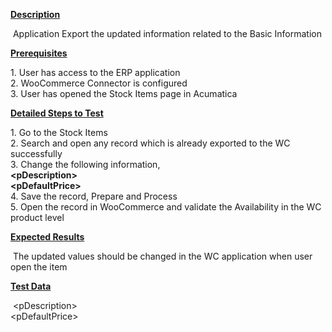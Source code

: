 
<p><strong><u>Description</u></strong></p>
<p>&nbsp;Application Export the updated information related to the Basic Information</p>
<p><strong><u>Prerequisites</u></strong></p>
<p>1. User has access to the ERP application<br /> 2. WooCommerce Connector is configured<br /> 3. User has opened the Stock Items page in Acumatica</p>
<p><strong><u>Detailed Steps to Test</u></strong></p>
<p>1. Go to the Stock Items<br />2. Search and open any record which is already exported to the WC successfully<br />3. Change the following information,<br /><strong>&lt;pDescription&gt;</strong><br /><strong>&lt;pDefaultPrice&gt;</strong><br />4. Save the record, Prepare and Process<br />5. Open the record in WooCommerce and validate the Availability in the WC product level</p>
<p><strong><u>Expected Results</u></strong></p>
<p>&nbsp;The updated values should be changed in the WC application when user open the item</p>
<p><strong><u>Test Data</u></strong></p>
<p>&nbsp;&lt;pDescription&gt;<br />&lt;pDefaultPrice&gt;</p>
